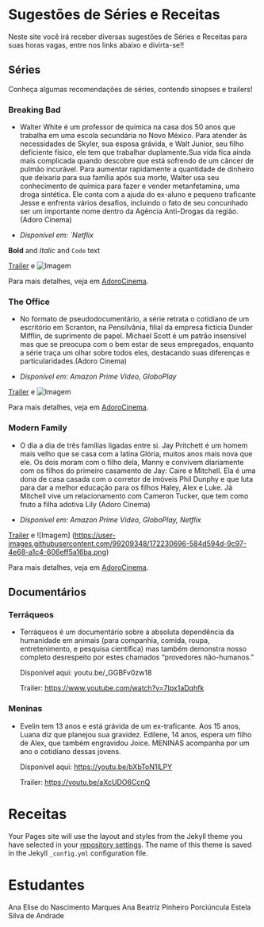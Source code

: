 # Sugestões de Séries e Receitas

Neste site você irá receber diversas sugestões de Séries e Receitas para suas horas vagas, entre nos links abaixo e divirta-se!!

## Séries

Conheça algumas recomendações de séries, contendo sinopses e trailers!

### Breaking Bad

-  Walter White é um professor de química
    na casa dos 50 anos que trabalha em uma escola secundária
    no Novo México. Para atender às necessidades de Skyler, sua esposa grávida, e Walt Junior, seu filho deficiente físico, ele tem que
    trabalhar duplamente.Sua vida fica ainda mais complicada
    quando descobre que está sofrendo de um câncer de pulmão
    incurável. Para aumentar rapidamente a quantidade de
    dinheiro que deixaria para sua família após sua morte,
    Walter usa seu conhecimento de química para fazer e vender
     metanfetamina, uma droga sintética. Ele conta com a ajuda
      do ex-aluno e pequeno traficante Jesse e enfrenta vários
      desafios, incluindo o fato de seu concunhado ser um
      importante nome dentro da Agência Anti-Drogas da região. (Adoro Cinema)
      
- _Disponível em: `Netflix_



**Bold** and _Italic_ and `Code` text

[Trailer](https://youtu.be/Pev38s3xPgM"target="_blank) e ![Imagem](https://user-images.githubusercontent.com/99209348/172228900-b3fa87cf-dc0a-4589-8e64-2524c27341af.png)


Para mais detalhes, veja em [AdoroCinema](https://www.adorocinema.com/series/serie-3517/).

### The Office

-  No formato de pseudodocumentário, a série retrata o cotidiano
      de um escritório em Scranton, na Pensilvânia,
      filial da empresa fictícia
      Dunder Mifflin, de suprimento de papel. Michael Scott
      é um patrão insensível mas que se preocupa com o bem
      estar de seus empregados, enquanto a série traça um
      olhar sobre todos eles, destacando suas diferenças e particularidades.(Adoro Cinema)
     
   
      
- _Disponível em: Amazon Prime Video, GloboPlay_

[Trailer](https://youtu.be/OXcCS6b8NuA) e ![Imagem](https://user-images.githubusercontent.com/99209348/172229888-c6db73d5-26f3-4a3c-a11a-f0271d4753c3.png)



Para mais detalhes, veja em [AdoroCinema](https://www.adorocinema.com/series/serie-199/).


### Modern Family

- O dia a dia de três famílias ligadas entre si. Jay Pritchett
    é um homem mais velho que se casa com a latina Glória,
    muitos anos mais nova que ele. Os dois moram com o filho dela, Manny
    e convivem diariamente com os filhos do primeiro casamento de Jay:
    Caire e Mitchell. Ela é uma dona de casa casada com o
    corretor de imóveis Phil Dunphy e que luta para dar a
    melhor educação para os filhos Haley, Alex e Luke.
    Já Mitchell vive um relacionamento com Cameron Tucker,
    que tem como fruto a filha adotiva Lily (Adoro Cinema)
   
      
- _Disponível em: Amazon Prime Video, GloboPlay, Netflix_

[Trailer](https://youtu.be/aogZUDx51vQ) e ![Imagem]  (https://user-images.githubusercontent.com/99209348/172230696-584d594d-9c97-4e68-a1c4-606eff5a16ba.png)

Para mais detalhes, veja em [AdoroCinema](https://www.adorocinema.com/series/serie-6085/).

## Documentários

### Terráqueos

-  Terráqueos é um documentário sobre a absoluta dependência da
      humanidade em animais (para companhia, comida, roupa, entretenimento, e
      pesquisa científica) mas também demonstra nosso completo desrespeito
      por estes chamados “provedores não-humanos.”
      
      Disponível aqui: youtu.be/_GGBFv0zw18
      
      Trailer: https://www.youtube.com/watch?v=7Ipx1aDqhfk
      
### Meninas

-  Evelin tem 13 anos e está grávida de um ex-traficante.
      Aos 15 anos, Luana diz que planejou sua gravidez. Edilene,
      14 anos, espera um filho de Alex, que também engravidou Joice.
      MENINAS acompanha por um ano o cotidiano dessas jovens.
      
      Disponível aqui: https://youtu.be/bXbToN1lLPY
      
      Trailer: https://youtu.be/aXcUDO6CcnQ
      
# Receitas

Your Pages site will use the layout and styles from the Jekyll theme you have selected in your [repository settings](https://github.com/AnaEliseM/ProjetoFinal/settings/pages). The name of this theme is saved in the Jekyll `_config.yml` configuration file.

# Estudantes
Ana Elise do Nascimento Marques 
Ana Beatriz Pinheiro Porciúncula
Estela Silva de Andrade

